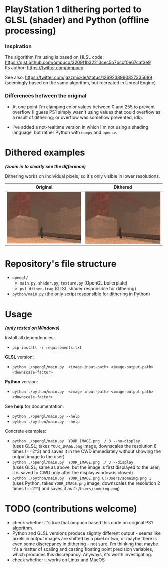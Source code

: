 # PlayStation 1 dithering ported to GLSL (shader) and Python (offline processing)

### Inspiration
The algorithm I'm using is based on HLSL code: https://gist.github.com/ompuco/3209f1b32213cec5b7bccf0e67caf3e9 \
Its author: https://twitter.com/ompuco

See also: https://twitter.com/jazzmickle/status/1269238990827335689 \
(seemingly based on the same algorithm, but recreated in Unreal Engine)

### Differences between the original

- At one point I'm clamping color values between 0 and 255 to prevent overflow (I guess PS1 simply wasn't using values that could overflow as a result of dithering; or overflow was somehow prevented, idk).

- I've added a not-realtime version in which I'm not using a shading language, but rather Python with `numpy` and `opencv`.

# Dithered examples

***(zoom in to clearly see the difference)***

Dithering works on individual pixels, so it's only visible in lower resolutions.

Original             |  Dithered
:-------------------------:|:-------------------------:
![sh1nondith](./repo_images/sh1_nondithered.png) | ![sh1dith](./repo_images/sh1_dithered.png)

# Repository's file structure

- `opengl/`
    - `main.py`, `shader.py`, `texture.py` (OpenGL boilerplate)
    - `ps1_dither.frag` (GLSL shader responsible for dithering)
- `python/main.py` (the only script responsible for dithering in Python)

# Usage 

***(only tested on Windows)***

Install all dependencies: 
- `pip install -r requirements.txt`

**GLSL** version: 
- `python ./opengl/main.py  <image-input-path> <image-output-path> <downscale-factor>`

**Python** version: 
- `python ./python/main.py  <image-input-path> <image-output-path> <downscale-factor>`

See **help** for documentation: 
- `python ./opengl/main.py --help` 
- `python ./python/main.py --help`


Concrete examples: 
- `python ./opengl/main.py  YOUR_IMAGE.png ./ 3 --no-display` \
(uses GLSL; takes `YOUR_IMAGE.png` image, downscales the resolution 8 times (==2^3) and saves it in the CWD immediately without showing the output image to the user) 
- `python ./opengl/main.py  YOUR_IMAGE.png ./ 3 --display` \
(uses GLSL; same as above, but the image is first displayed to the user; it is saved to CWD only after the display window is closed) 
- `python ./python/main.py  YOUR_IMAGE.png C:/Users/someimg.png 1` \
(uses Python; takes `YOUR_IMAGE.png` image, downscales the resolution 2 times (==2^1) and saves it as `C:/Users/someimg.png`) 



# TODO (contributions welcome)
- check whether it's true that ompuco based this code on original PS1 algorithm.
- Python and GLSL versions produce slightly different output - seems like pixels in output images are shifted by a pixel or two; or maybe there is even some discrepancy in dithering - not sure. I'm thinking that maybe it's a matter of scaling and casting floating point precision variables, which produces this discrepancy. Anyways, it's worth investigating. 
- check whether it works on Linux and MacOS


